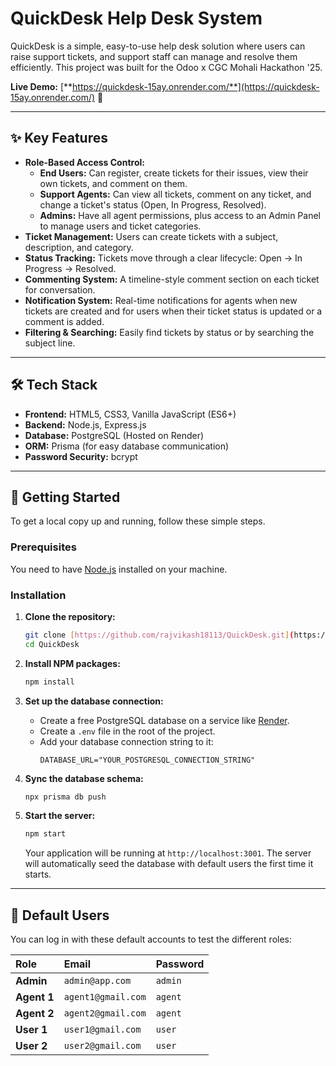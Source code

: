 # QuickDesk Help Desk System

QuickDesk is a simple, easy-to-use help desk solution where users can raise support tickets, and support staff can manage and resolve them efficiently. This project was built for the Odoo x CGC Mohali Hackathon '25.

**Live Demo:** [**https://quickdesk-15ay.onrender.com/**](https://quickdesk-15ay.onrender.com/) 🚀

---

## ✨ Key Features

* **Role-Based Access Control:**
    * **End Users:** Can register, create tickets for their issues, view their own tickets, and comment on them.
    * **Support Agents:** Can view all tickets, comment on any ticket, and change a ticket's status (Open, In Progress, Resolved).
    * **Admins:** Have all agent permissions, plus access to an Admin Panel to manage users and ticket categories.
* **Ticket Management:** Users can create tickets with a subject, description, and category.
* **Status Tracking:** Tickets move through a clear lifecycle: Open → In Progress → Resolved.
* **Commenting System:** A timeline-style comment section on each ticket for conversation.
* **Notification System:** Real-time notifications for agents when new tickets are created and for users when their ticket status is updated or a comment is added.
* **Filtering & Searching:** Easily find tickets by status or by searching the subject line.

---

## 🛠️ Tech Stack

* **Frontend:** HTML5, CSS3, Vanilla JavaScript (ES6+)
* **Backend:** Node.js, Express.js
* **Database:** PostgreSQL (Hosted on Render)
* **ORM:** Prisma (for easy database communication)
* **Password Security:** bcrypt

---

## 🚀 Getting Started

To get a local copy up and running, follow these simple steps.

### Prerequisites

You need to have [Node.js](https://nodejs.org/) installed on your machine.

### Installation

1.  **Clone the repository:**
    ```sh
    git clone [https://github.com/rajvikash18113/QuickDesk.git](https://github.com/rajvikash18113/QuickDesk.git)
    cd QuickDesk
    ```

2.  **Install NPM packages:**
    ```sh
    npm install
    ```

3.  **Set up the database connection:**
    * Create a free PostgreSQL database on a service like [Render](https://render.com/).
    * Create a `.env` file in the root of the project.
    * Add your database connection string to it:
        ```env
        DATABASE_URL="YOUR_POSTGRESQL_CONNECTION_STRING"
        ```

4.  **Sync the database schema:**
    ```sh
    npx prisma db push
    ```

5.  **Start the server:**
    ```sh
    npm start
    ```
    Your application will be running at `http://localhost:3001`. The server will automatically seed the database with default users the first time it starts.

---

## 👥 Default Users

You can log in with these default accounts to test the different roles:

| Role          | Email              | Password |
| :------------ | :----------------- | :------- |
| **Admin** | `admin@app.com`    | `admin`  |
| **Agent 1** | `agent1@gmail.com` | `agent`  |
| **Agent 2** | `agent2@gmail.com` | `agent`  |
| **User 1** | `user1@gmail.com`  | `user`   |
| **User 2** | `user2@gmail.com`  | `user`   |

